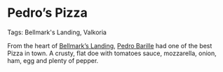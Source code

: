 # Pedro’s Pizza

Tags: Bellmark's Landing, Valkoria

From the heart of [Bellmark’s Landing](Bellmark%E2%80%99s%20Landing%2054c76e237a3b470da0856b090bec2ee2.md), [Pedro Barille](Pedro%20Barille%2060d0f65f2fd5457f905e2cc3ea085d3c.md) had one of the best Pizza in town. A crusty, flat doe with tomatoes sauce, mozzarella, onion, ham, egg and plenty of pepper.